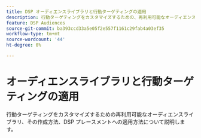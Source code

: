 ```yaml
---
title: DSP オーディエンスライブラリと行動ターゲティングの適用
description: 行動ターゲティングをカスタマイズするための、再利用可能なオーディエンスライブラリについて説明します。
feature: DSP Audiences
source-git-commit: ba393ccd33a5e05f2e557f1161c29fab4a03ef35
workflow-type: tm+mt
source-wordcount: '44'
ht-degree: 0%

---
```


# オーディエンスライブラリと行動ターゲティングの適用

行動ターゲティングをカスタマイズするための再利用可能なオーディエンスライブラリ、その作成方法、DSP プレースメントへの適用方法について説明します。

<!--
>[!VIDEO]()
-->
